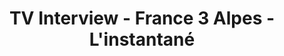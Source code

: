 ---
title: "TV Interview - France 3 Alpes - L'instantané"
excerpt: "<div style='display: flex; align-items: center;'><p style='flex: 1;'>I am very thankful to have been invited by Aurélie Massait to present my book and the specificities of autistic women on the show L'Instantané on France 3 Alpes. It is a regional TV channel.</p><iframe width='280' height='158' src='https://www.youtube.com/embed/GkKcEyctN40' frameborder='0' allow='accelerometer; autoplay; clipboard-write; encrypted-media; gyroscope; picture-in-picture' allowfullscreen></iframe></div>"
collection: portfolio
---